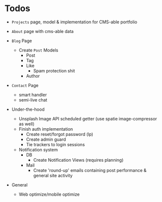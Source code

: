 
# Todos

* `Projects` page, model & implementation for CMS-able portfolio
* `About` page with cms-able data
* `Blog` Page
    * Create `Post` Models
        * Post
        * Tag
        * Like
            * Spam protection shit
        * Author
* `Contact` Page
    * smart handler
    * semi-live chat

* Under-the-hood
    * Unsplash Image API scheduled getter (use spatie image-compressor as well)
    * Finish auth implementation
        * Create reset/forgot password (lp)
        * Create admin guard
        * Tie trackers to login sessions
    * Notification system 
        * DB
            * Create Notification Views (requires planning)
        * Mail
            * Create 'round-up' emails containing post performance & general site activity
    
* General
    * Web optimize/mobile optimize